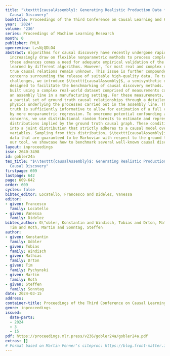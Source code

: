 ```yaml
---
title: "\texttt{causalAssembly}: Generating Realistic Production Data for Benchmarking
  Causal Discovery"
booktitle: Proceedings of the Third Conference on Causal Learning and Reasoning
year: '2024'
volume: '236'
series: Proceedings of Machine Learning Research
month: 0
publisher: PMLR
openreview: LzsNjQDLO4
abstract: Algorithms for causal discovery have recently undergone rapid advances and
  increasingly draw on flexible nonparametric methods to process complex data. With
  these advances comes a need for adequate empirical validation of the causal relationships
  learned by different algorithms. However, for most real and complex data sources
  true causal relations remain unknown. This issue is further compounded by privacy
  concerns surrounding the release of suitable high-quality data. To tackle these
  challenges, we introduce $\texttt{causalAssembly}$, a semisynthetic data generator
  designed to facilitate the benchmarking of causal discovery methods. The tool is
  built using a complex real-world dataset comprised of measurements collected along
  an assembly line in a manufacturing setting. For these measurements, we establish
  a partial set of ground truth causal relationships through a detailed study of the
  physics underlying the processes carried out in the assembly line. The partial ground
  truth is sufficiently informative to allow for estimation of a full causal graph
  by mere nonparametric regression. To overcome potential confounding and privacy
  concerns, we use distributional random forests to estimate and represent conditional
  distributions implied by the ground truth causal graph. These conditionals are combined
  into a joint distribution that strictly adheres to a causal model over the observed
  variables. Sampling from this distribution, $\texttt{causalAssembly}$ generates
  data that are guaranteed to be Markovian with respect to the ground truth. Using
  our tool, we showcase how to benchmark several well-known causal discovery algorithms.
layout: inproceedings
issn: 2640-3498
id: gobler24a
tex_title: "$\\texttt{causalAssembly}$: Generating Realistic Production Data for Benchmarking
  Causal Discovery"
firstpage: 609
lastpage: 642
page: 609-642
order: 609
cycles: false
bibtex_editor: Locatello, Francesco and Didelez, Vanessa
editor:
- given: Francesco
  family: Locatello
- given: Vanessa
  family: Didelez
bibtex_author: G\"obler, Konstantin and Windisch, Tobias and Drton, Mathias and Pychynski,
  Tim and Roth, Martin and Sonntag, Steffen
author:
- given: Konstantin
  family: Göbler
- given: Tobias
  family: Windisch
- given: Mathias
  family: Drton
- given: Tim
  family: Pychynski
- given: Martin
  family: Roth
- given: Steffen
  family: Sonntag
date: 2024-03-15
address:
container-title: Proceedings of the Third Conference on Causal Learning and Reasoning
genre: inproceedings
issued:
  date-parts:
  - 2024
  - 3
  - 15
pdf: https://proceedings.mlr.press/v236/gobler24a/gobler24a.pdf
extras: []
# Format based on Martin Fenner's citeproc: https://blog.front-matter.io/posts/citeproc-yaml-for-bibliographies/
---
```

